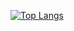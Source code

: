 [![Top Langs](https://github-readme-stats.vercel.app/api/top-langs/?username=FANGDEI)](https://github.com/FANGDEI/github-readme-stats)
